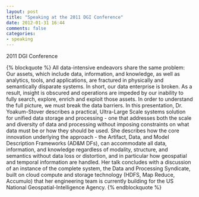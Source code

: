 ```yaml
---
layout: post
title: "Speaking at the 2011 DGI Conference"
date: 2012-01-31 16:44
comments: false
categories: 
- speaking
---
```

2011 DGI Conference

{% blockquote %}
All data-intensive endeavors share the same problem: Our assets, which include data, information, and knowledge, as well as analytics, tools, and applications, are fractured in physically and semantically disparate systems. In short, our data enterprise is broken. As a result, insight is obscured and operations are impeded by our inability to fully search, explore, enrich and exploit those assets. In order to understand the full picture, we must break the data barriers. In this presentation, Dr. Yoakum-Stover describes a practical, Ultra-Large Scale systems solution for unified data storage and processing - one that addresses both the scale and diversity of data and processing without imposing constraints on what data must be or how they should be used. She describes how the core innovation underlying the approach - the Artifact, Data, and Model Description Frameworks (AD&M DFs), can accommodate all data, information, and knowledge regardless of modality, structure, and semantics without data loss or distortion, and in particular how geospatial and temporal information are handled. Her talk concludes with a discussion of an instance of the complete system, the Data and Processing Syndicate, built on cloud compute and storage technology (HDFS, Map Reduce, Accumulo) that her engineering team is currently building for the US National Geospatial-Intelligence Agency. 
{% endblockquote %}
